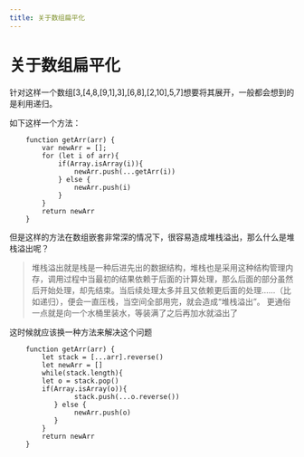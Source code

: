 ```yaml
---
title: 关于数组扁平化
---
```


# 关于数组扁平化

针对这样一个数组[3,[4,8,[9,1],3],[6,8],[2,10],5,7]想要将其展开，一般都会想到的是利用递归。
<!-- more -->
如下这样一个方法：
```
    function getArr(arr) {
        var newArr = [];
        for (let i of arr){
            if(Array.isArray(i)){
                newArr.push(...getArr(i))
            } else {
                newArr.push(i)
            }
        }
        return newArr
    }
```

但是这样的方法在数组嵌套非常深的情况下，很容易造成堆栈溢出，那么什么是堆栈溢出呢？

>堆栈溢出就是栈是一种后进先出的数据结构，堆栈也是采用这种结构管理内存，调用过程中当最初的结果依赖于后面的计算处理，那么后面的部分虽然后开始处理，却先结束。当后续处理太多并且又依赖更后面的处理......（比如递归），便会一直压栈，当空间全部用完，就会造成“堆栈溢出”。
更通俗一点就是向一个水桶里装水，等装满了之后再加水就溢出了

这时候就应该换一种方法来解决这个问题

```
    function getArr(arr) {
        let stack = [...arr].reverse()
        let newArr = []
        while(stack.length){
        let o = stack.pop()
        if(Array.isArray(o)){
                stack.push(...o.reverse())
           } else {
                newArr.push(o)
           }
        }
        return newArr
    }
```




